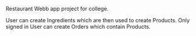 Restaurant Webb app project for college.

User can  create Ingredients which are then used to create Products. Only signed in User can create Orders which contain Products. 
